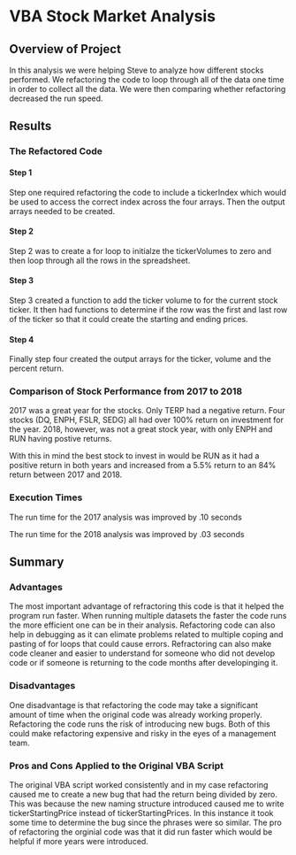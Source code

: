 # VBA Stock Market Analysis

## Overview of Project
In this analysis we were helping Steve to analyze how different stocks performed. We refactoring the code to loop through all of the data one time in order to collect all the data. We were then comparing whether refactoring decreased the run speed.

## Results
### The Refactored Code
#### Step 1
Step one required refactoring the code to include a tickerIndex which would be used to access the correct index across the four arrays. Then the output arrays needed to be created.
#### Step 2
Step 2 was to create a for loop to initialze the tickerVolumes to zero and then loop through all the rows in the spreadsheet.
#### Step 3
Step 3 created a function to add the ticker volume to for the current stock ticker. It then had functions to determine if the row was the first and last row of the ticker so that it could create the starting and ending prices.
#### Step 4
Finally step four created the output arrays for the ticker, volume and the percent return.

### Comparison of Stock Performance from 2017 to 2018
2017 was a great year for the stocks. Only TERP had a negative return. Four stocks (DQ, ENPH, FSLR, SEDG) all had over 100% return on investment for the year.
2018, however, was not a great stock year, with only ENPH and RUN having postive returns. 

With this in mind the best stock to invest in would be RUN as it had a positive return in both years and increased from a 5.5% return to an 84% return between 2017 and 2018.

### Execution Times
The run time for the 2017 analysis was improved by .10 seconds

The run time for the 2018 analysis was improved by .03 seconds

## Summary

### Advantages
The most important advantage of refractoring this code is that it helped the program run faster. When running multiple datasets the faster the code runs the more efficient one can be in their analysis. Refactoring code can also help in debugging as it can elimate problems related to multiple coping and pasting of for loops that could cause errors. Refractoring can also make code cleaner and easier to understand for someone who did not develop code or if someone is returning to the code months after developinging it.

### Disadvantages
One disadvantage is that refactoring the code may take a significant amount of time when the original code was already working properly. Refactoring the code runs the risk of introducing new bugs. Both of this could make refactoring expensive and risky in the eyes of a management team.

### Pros and Cons Applied to the Original VBA Script
The original VBA script worked consistently and in my case refactoring caused me to create a new bug that had the return being divided by zero. This was because the new naming structure introduced caused me to write tickerStartingPrice instead of tickerStartingPrices. In this instance it took some time to determine the bug since the phrases were so similar. 
The pro of refactoring the orginial code was that it did run faster which would be helpful if more years were introduced.
